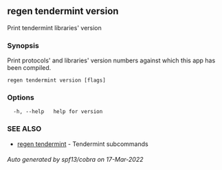 ## regen tendermint version

Print tendermint libraries' version

### Synopsis

Print protocols' and libraries' version numbers
against which this app has been compiled.


```
regen tendermint version [flags]
```

### Options

```
  -h, --help   help for version
```

### SEE ALSO

* [regen tendermint](regen_tendermint.md)	 - Tendermint subcommands

###### Auto generated by spf13/cobra on 17-Mar-2022
